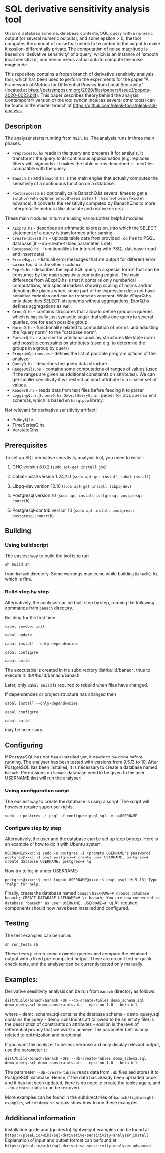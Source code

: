 # SQL derivative sensitivity analysis tool

Given a database schema, database contents, SQL query with a numeric output (or several numeric outputs), and some epsilon > 0, the tool computes the amount of noise that needs to be added to the output to make it epsilon-differentially private. The computation of noise magnitude is based on 'derivative sensitivity' of a query, which is an instance of 'smooth local sensitivity', and hence needs actual data to compute the noise magnitude.

This repository contains a frozen branch of derivative sensitivity analysis tool, which has been used to perform the experiments for the paper "A Framework of Metrics for Differential Privacy from Local Sensitivity" (located at https://petsymposium.org/2020/files/papers/issue2/popets-2020-0023.pdf). This paper describes theory behind the analysis. Contemporary version of the tool (whcih includes several other tools) can be found in the master branch of https://github.com/pleak-tools/pleak-sql-analysis.

## Description

The analyzer starts running from `Main.hs`. The analysis runs in three main phases.

- `PreprocessQ.hs` reads in the query and prepares it for analysis. It transforms the query to its continuous approximation (e.g. replaces filters with sigmoids). It makes the table norms described in `.nrm` files compatible with the query.

- `Banach.hs` and `BanachQ.hs` is the main engine that actually computes the sensitivity of a continuous function on a database.

- `PostprocessQ.hs` optionally calls BanachQ.hs several times to get a solution with optimal smoothness beta (if it had not been fixed in advance). It converts the sensitivity computed by BanachQ.hs to more interpretable metrics (like absolute and relative errors).

These main modules in turn are using various other helpful modules:

* `AExprQ.hs` - describes an arithmetic expression, into which the SELECT-statement of a query is transformed after parsing. 
* `CreateTablesQ.hs` - uploads table data from provided `.db` files to PSQL database (if --db-create-tables parameter is set)
* `DatabaseQ.hs` - functionalities for interacting with PSQL database (read and insert data).
* `ErrorMsg.hs` - lists all error messages that are output for different error cases found in the other modules.
* `ExprQ.hs` - describes the input SQL query in a special format that can be consumed by the main sensitivity computing engine. The main difference from AExprQ.hs is that it contains only numberical computations, and special markers showing scaling of norms and/or denoting the places where some part of the expression does not have sensitive variables and can be treated as constant. While AExprQ.hs only describes SELECT-statements without aggregations, ExprQ.hs defines aggregations as well.
* `GroupQ.hs` - contains structures that allow to define groups in queries, which is basically just syntactic sugar that splits one query to several queries, one for each possible group.
* `NormsQ.hs` - functionality related to computation of norms, and adjusting the "query norm" to the "database norm".
* `ParserQ.hs` - a parser for additional auxiliary structures like table norm and possible constraints on attributes (used e.g. to determine the groups in a group by query)
* `ProgramOptions.hs` - defines the list of possible program options of the analyzer
* `QueryQ.hs` - describes the query data structure
* `RangeUtils.hs` - contains some computations of ranges of values (used if the ranges are given as additional constraints on attributes). We can get smaller sensitivity if we restrict an input attribute to a smaller set of values.
* `ReaderQ.hs` - reads data from text files before feeding it to parser
* `LoggingQ.hs`, `SchemaQ.hs`, `SelectQueryQ.hs` - parser for SQL queries and schemas, which is based on `hssqlppp` library.


Not relevant for derivative sensitivity artifact:
 - PolicyQ.hs
 - TimeSeriesQ.hs
 - VarstateQ.hs

## Prerequisites

To set up SQL derivative sensitivity analysis tool, you need to install:

1) GHC version 8.0.2 (`sudo apt-get install ghc`)

2) Cabal-install version 1.24.2.0 (`sudo apt-get install cabal-install`)

3) Libpq-dev version 10.10 (`sudo apt-get install libpq-dev`)

4) Postgresql version 10 (`sudo apt install postgresql postgresql-contrib`)

5) Postgresql-contrib version 10 (`sudo apt install postgresql postgresql-contrib`)

## Building

### Using build script

The easiest way to build the tool is to run

`sh build.sh`

from `banach` directory. Some warnings may come while building `BanachQ.hs`, which is fine.

### Build step by step

Alternatively, the analyser can be built step by step, running the following commands from `banach` directory.

Building for the first time:

`cabal sandbox init`

`cabal update`

`cabal install --only-dependencies`

`cabal configure`

`cabal build`

The executable is created in the subdirectory dist/build/banach, thus to execute it:
    dist/build/banach/banach

Later, only 
`cabal build`
is required to rebuild when files have changed.

If dependencies or project structure has changed then

`cabal install --only-dependencies`

`cabal configure`

`cabal build`

may be necessary.

## Configuring

If PostgreSQL has not been installed yet, it needs to be done before running. The analyser has been tested with versions from 9.5.13 to 10. After PostgreSQL has been installed, it is necessary to create a database named `banach`.
Permissions on `banach` database need to be given to the user USERNAME that will run the analyser:

### Using configuration script

The easiest way to create the database is using a script. The script will however require superuser rights.

`sudo -u postgres -i psql -f configure_psql.sql -v u=USERNAME`

### Configure step by step

Alternatively, the user and the database can be set up step by step. Here is an example of how to do it with Ubuntu system:

`
    USERNAME@xxxx:~$ sudo -u postgres -i
    (prompts USERNAME's password)
    postgres@xxxx:~$ psql
    postgres=# create user USERNAME;
    postgres=# create database USERNAME;
    postgres=# \q
`

Now try to log in under USERNAME:

`
    postgres@xxxx:~$ exit
    logout
    USERNAME@xxxx:~$ psql
    psql (9.5.13)
    Type "help" for help.
`

Finally, create the database named `banach`
`
    USERNAME=# create database banach;
    CREATE DATABASE
    USERNAME=# \c banach;
    You are now connected to database "banach" as user USERNAME.
    USERNAME=# \q
`
All required components should now have been installed and configured.

## Testing

The test examples can be run as

`sh run_tests.sh`

These tests just run some example queries and compare the obtained output with a fixed pre-computed output. There are no unit test or quick check tests, and the analyser can be currently tested only manually.

## Examples:

Derivative sensitivity analysis can be run from `banach` directory as follows:

`dist/build/banach/banach -QD --db-create-tables demo_schema.sql demo_query.sql demo_constraints.att --epsilon 1.0 --beta 0.1`

where
    - demo_schema.sql contains the database schema
    - demo_query.sql contains the query
    - demo_constraints.att (allowed to be an empty file) is the description of constraints on attributes
    - epsilon is the level of differential privacy that we want to achieve
    The parameter beta is only related to optimization and is optional.

If you want the analyzer to be less verbose and only display relevant output, use the parameter `s`:

`dist/build/banach/banach -QDs --db-create-tables demo_schema.sql demo_query.sql demo_constraints.att --epsilon 1.0 --beta 0.1`

The parameter `--db-create-tables` reads data from `.db` files and stores it to PostgreSQL database. Hence, if the data has already been uploaded once and it has not been updated, there is no need to create the tables again, and `--db-create-tables` can be removed.

More examples can be found in the subdirectories of `banach/lightweight-examples`, where `demo.sh` scripts show how to run these examples.

## Additional information

Installation guide and (guides to) lightweight examples can be found at `https://pleak.io/wiki/sql-derivative-sensitivity-analyser_install`. Explanation of input and output format can be found at `https://pleak.io/wiki/sql-derivative-sensitivity-analyser_advanced`.


